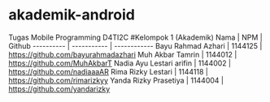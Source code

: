 # akademik-android
Tugas Mobile Programming D4TI2C
#Kelompok 1 (Akademik)
Nama | NPM | Github
---------- | ----------- | ------------
Bayu Rahmad Azhari | 1144125 | https://github.com/bayurahmadazhari
Muh Akbar Tamrin | 1144012 | https://github.com/MuhAkbarT
Nadia Ayu Lestari arifin | 1144002 | https://github.com/nadiaaaAR
Rima Rizky Lestari | 1144118 | https://github.com/rimarizkyy
Yanda Rizky Prasetiya | 1144004 | https://github.com/yandarizky
